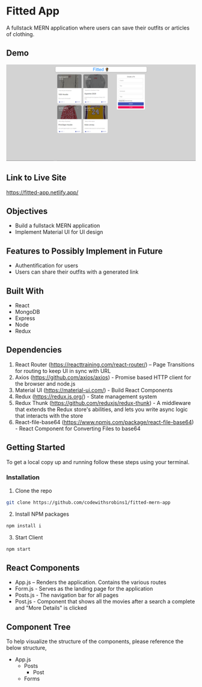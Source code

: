 # Fitted App

A fullstack MERN application where users can save their outfits or articles of clothing.

## Demo

![demo](https://github.com/codewithsrobins1/fitted-mern-app/blob/main/fittedAppSS.PNG)

## Link to Live Site

https://fitted-app.netlify.app/

## Objectives

* Build a fullstack MERN application
* Implement Material UI for UI design

## Features to Possibly Implement in Future

* Authentification for users
* Users can share their outfits with a generated link

## Built With

* React
* MongoDB
* Express
* Node
* Redux

## Dependencies

1.	React Router (https://reacttraining.com/react-router/) – Page Transitions for routing to keep UI in sync with URL
2.  Axios (https://github.com/axios/axios) -  Promise based HTTP client for the browser and node.js
3.  Material UI (https://material-ui.com/) - Build React Components
4.  Redux (https://redux.js.org/) - State management system
5.  Redux Thunk (https://github.com/reduxjs/redux-thunk) - A middleware that extends the Redux store's abilities, and lets you write async logic that interacts with the store
6.  React-file-base64 (https://www.npmjs.com/package/react-file-base64) - React Component for Converting Files to base64

## Getting Started

To get a local copy up and running follow these steps using your terminal.

### Installation

1. Clone the repo
```sh
git clone https://github.com/codewithsrobins1/fitted-mern-app
```
2. Install NPM packages
```sh
npm install i

```
3. Start Client
```sh
npm start

```

## React Components
* App.js – Renders the application. Contains the various routes
*	Form.js - Serves as the landing page for the application
*	Posts.js - The navigation bar for all pages
* Post.js - Component that shows all the movies after a search a complete and "More Details" is clicked

## Component Tree

To help visualize the structure of the components, please reference the below structure,

- App.js
  - Posts
    - Post
  - Forms

